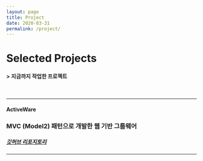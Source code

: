 ```yaml
---
layout: page
title: Project
date: 2020-03-31
permalink: /project/
---
```


# Selected Projects

#### > 지금까지 작업한 프로젝트

<br>

---

#### ActiveWare

### MVC (Model2) 패턴으로 개발한 웹 기반 그룹웨어
##### <a href="https://github.com/iamheonil/KHSemiProject" target="_blank">깃허브 리포지토리</a>

---

<br>

<br><br><br><br><br>